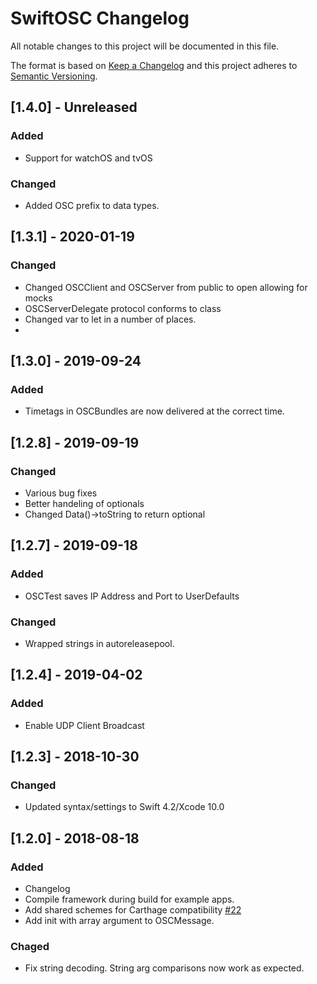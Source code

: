 #  SwiftOSC Changelog

All notable changes to this project will be documented in this file.

The format is based on [Keep a Changelog](http://keepachangelog.com/en/1.0.0/)
and this project adheres to [Semantic Versioning](http://semver.org/spec/v2.0.0.html).

## [1.4.0] - Unreleased
### Added
- Support for watchOS and tvOS

### Changed
- Added OSC prefix to data types.

## [1.3.1] - 2020-01-19
### Changed
- Changed OSCClient and OSCServer from public to open allowing for mocks
- OSCServerDelegate protocol conforms to class
- Changed var to let in a number of places.
- 

## [1.3.0] - 2019-09-24
### Added
- Timetags in OSCBundles are now delivered at the correct time. 

## [1.2.8] - 2019-09-19
### Changed
- Various bug fixes
- Better handeling of optionals
- Changed Data()->toString to return optional

## [1.2.7] - 2019-09-18
### Added
- OSCTest saves IP Address and Port to UserDefaults

### Changed
- Wrapped strings in autoreleasepool.

## [1.2.4] - 2019-04-02
### Added
- Enable UDP Client Broadcast

## [1.2.3] - 2018-10-30
### Changed
- Updated syntax/settings to Swift 4.2/Xcode 10.0

## [1.2.0] - 2018-08-18
### Added
- Changelog
- Compile framework during build for example apps.
- Add shared schemes for Carthage compatibility [#22](https://github.com/devinroth/SwiftOSC/pull/22)
- Add init with array argument to OSCMessage.

### Chaged
- Fix string decoding. String arg comparisons now work as expected.
